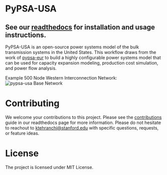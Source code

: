 # PyPSA-USA

## See our [readthedocs](https://pypsa-usa.readthedocs.io/en/latest/) for installation and usage instructions.

PyPSA-USA is an open-source power systems model of the bulk transmission systems in the United States. This workflow draws from the work of [pypsa-eur](https://pypsa-eur.readthedocs.io/en/latest/index.html) to build a highly configurable power systems model that can be used for capacity expansion modeling, production cost simulation, and power flow analysis. 

Example 500 Node Western Interconnection Network:
![pypsa-usa Base Network](https://github.com/PyPSA/pypsa-usa/blob/master/workflow/repo_data/network_500.jpg)

# Contributing

We welcome your contributions to this project. Please see the [contributions](https://pypsa-usa.readthedocs.io/en/latest/contributing.html) guide in our readthedocs page for more information. Please do not hesitate to reachout to ktehranchi@stanford.edu with specific questions, requests, or feature ideas.


# License

The project is licensed under MIT License.
